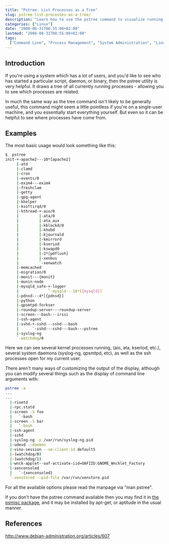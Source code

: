 ```yaml
---
title: "Pstree: List Processes as a Tree"
slug: pstree-list-processes-as-a-tree/
description: "Learn how to use the pstree command to visualize running processes in a tree format, showing parent-child relationships between processes."
categories: ["Linux"]
date: "2008-08-31T08:55:00+02:00"
lastmod: "2008-08-31T08:55:00+02:00"
tags:
  ["Command Line", "Process Management", "System Administration", "Linux Tools"]
---
```


## Introduction

If you're using a system which has a lot of users, and you'd like to see who has started a particular script, daemon, or binary, then the pstree utility is very helpful. It draws a tree of all currently running processes - allowing you to see which processes are related.

In much the same way as the tree command isn't likely to be generally useful, this command might seem a little pointless if you're on a single-user machine, and you essentially start everything yourself. But even so it can be helpful to see where processes have come from.

## Examples

The most basic usage would look something like this:

```bash
$  pstree
init-+-apache2---10*[apache2]
     |-atd
     |-clamd
     |-cron
     |-events/0
     |-exim4---exim4
     |-freshclam
     |-getty
     |-gpg-agent
     |-khelper
     |-ksoftirqd/0
     |-kthread-+-aio/0
     |         |-ata/0
     |         |-ata_aux
     |         |-kblockd/0
     |         |-khubd
     |         |-kjournald
     |         |-kmirrord
     |         |-kseriod
     |         |-kswapd0
     |         |-2*[pdflush]
     |         |-xenbus
     |         `-xenwatch
     |-memcached
     |-migration/0
     |-monit---{monit}
     |-munin-node
     |-mysqld_safe-+-logger
     |             `-mysqld---16*[{mysqld}]
     |-pdnsd---4*[{pdnsd}]
     |-python
     |-qpsmtpd-forkser
     |-roundup-server---roundup-server
     |-screen---bash---irssi
     |-ssh-agent
     |-sshd-+-sshd---sshd---bash
     |      `-sshd---sshd---bash---pstree
     |-syslog-ng
     `-watchdog/0
```

Here we can see several kernel processes running, (aio, ata, kseriod, etc.), several system daemons (syslog-ng, qpsmtpd, etc), as well as the ssh processes open for my current user.

There aren't many ways of customizing the output of the display, although you can modify several things such as the display of command line arguments with:

```bash
pstree -a
...
...
  |-rinetd
  |-rpc.statd
  |-screen -S foo
  |   `-bash
  |-screen -S bar
  |   `-bash
  |-ssh-agent
  |-sshd
  |-syslog-ng -p /var/run/syslog-ng.pid
  |-udevd --daemon
  |-vino-session --sm-client-id default5
  |-(watchdog/0)
  |-(watchdog/1)
  |-wnck-applet--oaf-activate-iid=OAFIID:GNOME_Wncklet_Factory
  |-xenconsoled
  |   `-{xenconsoled}
  `-xenstored --pid-file /var/run/xenstore.pid
```

For all the available options please read the manpage via "man pstree".

If you don't have the pstree command available then you may find it in [the psmisc package](https://packages.debian.org/psmisc), and it may be installed by apt-get, or aptitude in the usual manner.

## References

http://www.debian-administration.org/articles/607
